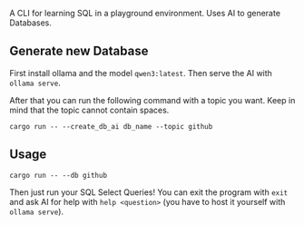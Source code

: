 A CLI for learning SQL in a playground environment. Uses AI to generate Databases.

## Generate new Database
First install ollama and the model `qwen3:latest`. Then serve the AI with `ollama serve`.

After that you can run the following command with a topic you want. Keep in mind that the topic cannot contain spaces.

`cargo run -- --create_db_ai db_name --topic github`

## Usage
`cargo run -- --db github`

Then just run your SQL Select Queries! You can exit the program with `exit` and ask AI for help with `help <question>` (you have to host it yourself with `ollama serve`).
